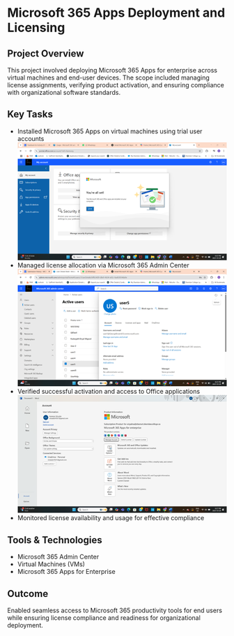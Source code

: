 # Microsoft 365 Apps Deployment and Licensing

## Project Overview
This project involved deploying Microsoft 365 Apps for enterprise across virtual machines and end-user devices. The scope included managing license assignments, verifying product activation, and ensuring compliance with organizational software standards.

## Key Tasks
- Installed Microsoft 365 Apps on virtual machines using trial user accounts  
  ![Installation on VM](images/install-m365-apps-vm.png)  
- Managed license allocation via Microsoft 365 Admin Center  
  ![License Assignment](images/license-assignment.png)  
- Verified successful activation and access to Office applications  
  ![Activation Verification](images/activation-verification.png)  
- Monitored license availability and usage for effective compliance  

## Tools & Technologies
- Microsoft 365 Admin Center  
- Virtual Machines (VMs)  
- Microsoft 365 Apps for Enterprise  

## Outcome
Enabled seamless access to Microsoft 365 productivity tools for end users while ensuring license compliance and readiness for organizational deployment.
